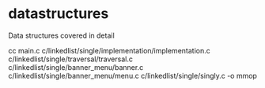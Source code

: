 # datastructures
Data structures covered in detail 

cc main.c c/linkedlist/single/implementation/implementation.c c/linkedlist/single/traversal/traversal.c c/linkedlist/single/banner_menu/banner.c c/linkedlist/single/banner_menu/menu.c c/linkedlist/single/singly.c -o mmop